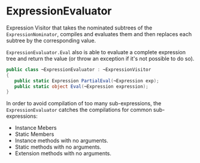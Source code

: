 # ExpressionEvaluator

Expression Visitor that takes the nominated subtrees of the `ExpressionNominator`, compiles and evaluates them and then replaces each subtree by the corresponding value. 

`ExpressionEvaluator.Eval` also is able to evaluate a complete expression tree and return the value (or throw an exception if it's not possible to do so).  

```C#
public class ¬ExpressionEvaluator : ¬ExpressionVisitor
{
   public static Expression PartialEval(¬Expression exp);
   public static object Eval(¬Expression expression);
}
```

In order to avoid compilation of too many sub-expressions, the `ExpressionEvaluator` catches the compilations for common sub-expressions: 
* Instance Mebers
* Static Members
* Instance methods with no arguments.
* Static methods with no arguments. 
* Extension methods with no arguments. 